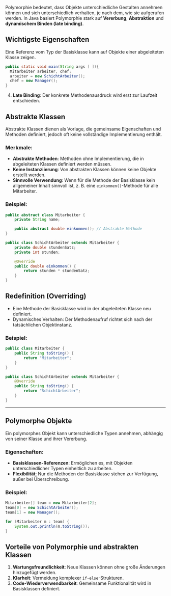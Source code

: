 Polymorphie bedeutet, dass Objekte unterschiedliche Gestalten annehmen können und sich unterschiedlich verhalten, je nach dem, wie sie aufgerufen werden. In Java basiert Polymorphie stark auf **Vererbung**, **Abstraktion** und **dynamischem Binden (late binding)**.

## Wichtigste Eigenschaften
Eine Referenz vom Typ der Basisklasse kann auf Objekte einer abgeleiteten Klasse zeigen.
```java
public static void main(String args [ ]){ 
  Mitarbeiter arbeiter, chef;
  arbeiter = new SchichtArbeiter();
  chef = new Manager(); 
}
```
4. **Late Binding**: Der konkrete Methodenausdruck wird erst zur Laufzeit entschieden.
## Abstrakte Klassen
Abstrakte Klassen dienen als Vorlage, die gemeinsame Eigenschaften und Methoden definiert, jedoch oft keine vollständige Implementierung enthält.

### Merkmale:
- **Abstrakte Methoden**: Methoden ohne Implementierung, die in abgeleiteten Klassen definiert werden müssen.
- **Keine Instanziierung**: Von abstrakten Klassen können keine Objekte erstellt werden.
- **Sinnvolle Verwendung**: Wenn für die Methode der Basisklasse kein allgemeiner Inhalt sinnvoll ist, z. B. eine `einkommen()`-Methode für alle Mitarbeiter.

### Beispiel:
```java
public abstract class Mitarbeiter {
    private String name;

    public abstract double einkommen(); // Abstrakte Methode
}

public class SchichtArbeiter extends Mitarbeiter {
    private double stundenSatz;
    private int stunden;

    @Override
    public double einkommen() {
        return stunden * stundenSatz;
    }
}
```

## Redefinition (Overriding)
- Eine Methode der Basisklasse wird in der abgeleiteten Klasse neu definiert.
- Dynamisches Verhalten: Der Methodenaufruf richtet sich nach der tatsächlichen Objektinstanz.

### Beispiel:
```java
public class Mitarbeiter {
    public String toString() {
        return "Mitarbeiter";
    }
}

public class SchichtArbeiter extends Mitarbeiter {
    @Override
    public String toString() {
        return "SchichtArbeiter";
    }
}
```

---

## Polymorphe Objekte
Ein polymorphes Objekt kann unterschiedliche Typen annehmen, abhängig von seiner Klasse und ihrer Vererbung.

### Eigenschaften:
- **Basisklassen-Referenzen**: Ermöglichen es, mit Objekten unterschiedlicher Typen einheitlich zu arbeiten.
- **Flexibilität**: Nur die Methoden der Basisklasse stehen zur Verfügung, außer bei Überschreibung.

### Beispiel:
```java
Mitarbeiter[] team = new Mitarbeiter[2];
team[0] = new SchichtArbeiter();
team[1] = new Manager();

for (Mitarbeiter m : team) {
    System.out.println(m.toString());
}
```
## Vorteile von Polymorphie und abstrakten Klassen
1. **Wartungsfreundlichkeit**: Neue Klassen können ohne große Änderungen hinzugefügt werden.
2. **Klarheit**: Vermeidung komplexer `if-else`-Strukturen.
3. **Code-Wiederverwendbarkeit**: Gemeinsame Funktionalität wird in Basisklassen definiert.

